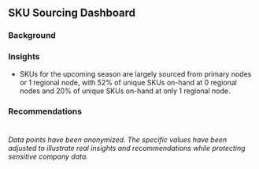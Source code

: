 ## SKU Sourcing Dashboard

### Background

### Insights

* SKUs for the upcoming season are largely sourced from primary nodes or 1 regional node, with 52% of unique SKUs on-hand at 0 regional nodes and 20% of unique SKUs on-hand at only 1 regional node.

### Recommendations
#

*Data points have been anonymized. The specific values have been adjusted to illustrate real insights and recommendations while protecting sensitive company data.*
